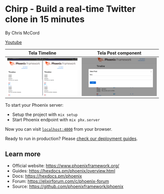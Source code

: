 # Chirp - Build a real-time Twitter clone in 15 minutes

By Chris McCord

[Youtube](https://youtu.be/MZvmYaFkNJI)

| Tela Timeline  | Tela Post component |
|---| ---|
| ![](https://github.com/rcoproc/chirp_twitter_elixir/blob/master/images/screen1.png?raw=true) | ![](https://github.com/rcoproc/chirp_twitter_elixir/blob/master/images/screen2.png?raw=true) |

To start your Phoenix server:

  * Setup the project with `mix setup`
  * Start Phoenix endpoint with `mix phx.server`

Now you can visit [`localhost:4000`](http://localhost:4000) from your browser.

Ready to run in production? Please [check our deployment guides](https://hexdocs.pm/phoenix/deployment.html).

## Learn more

  * Official website: https://www.phoenixframework.org/
  * Guides: https://hexdocs.pm/phoenix/overview.html
  * Docs: https://hexdocs.pm/phoenix
  * Forum: https://elixirforum.com/c/phoenix-forum
  * Source: https://github.com/phoenixframework/phoenix
